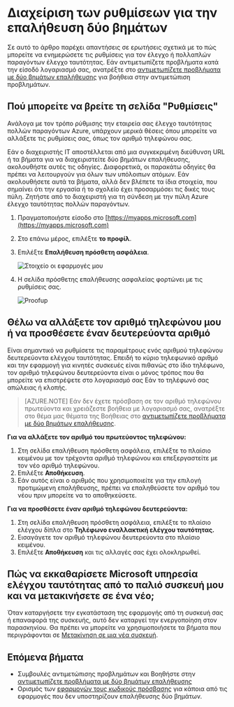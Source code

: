 <properties
    pageTitle="Διαχείριση των ρυθμίσεων επαλήθευσης δύο βημάτων | Microsoft Azure"
    description="Διαχείριση πώς μπορείτε να χρησιμοποιήσετε έλεγχο ταυτότητας πολλών παραγόντων Azure συμπεριλαμβανομένης της αλλαγής των στοιχείων επικοινωνίας σας ή τη ρύθμιση των παραμέτρων των συσκευών."
    services="multi-factor-authentication"
    keywords = "έλεγχο ταυτότητας πολλαπλών παραγόντων προγράμματος-πελάτη, το πρόβλημα ελέγχου ταυτότητας, Αναγνωριστικό συσχέτισης"
    documentationCenter=""
    authors="kgremban"
    manager="femila"
    editor="yossib"/>

<tags
    ms.service="multi-factor-authentication"
    ms.workload="identity"
    ms.tgt_pltfrm="na"
    ms.devlang="na"
    ms.topic="article"
    ms.date="10/10/2016"
    ms.author="kgremban"/>

# <a name="manage-your-settings-for-two-step-verification"></a>Διαχείριση των ρυθμίσεων για την επαλήθευση δύο βημάτων

Σε αυτό το άρθρο παρέχει απαντήσεις σε ερωτήσεις σχετικά με το πώς μπορείτε να ενημερώσετε τις ρυθμίσεις για τον έλεγχο ή πολλαπλών παραγόντων έλεγχο ταυτότητας. Εάν αντιμετωπίζετε προβλήματα κατά την είσοδό λογαριασμό σας, ανατρέξτε στο [αντιμετωπίζετε προβλήματα με δύο βημάτων επαλήθευσης](multi-factor-authentication-end-user-troubleshoot.md) για βοήθεια στην αντιμετώπιση προβλημάτων.


## <a name="where-to-find-the-settings-page"></a>Πού μπορείτε να βρείτε τη σελίδα "Ρυθμίσεις"
Ανάλογα με τον τρόπο ρύθμισης την εταιρεία σας έλεγχο ταυτότητας πολλών παραγόντων Azure, υπάρχουν μερικά θέσεις όπου μπορείτε να αλλάξετε τις ρυθμίσεις σας, όπως τον αριθμό τηλεφώνου σας.

Εάν ο διαχειριστής IT αποστέλλεται από μια συγκεκριμένη διεύθυνση URL ή τα βήματα για να διαχειριστείτε δύο βημάτων επαλήθευσης, ακολουθήστε αυτές τις οδηγίες. Διαφορετικά, οι παρακάτω οδηγίες θα πρέπει να λειτουργούν για όλων των υπόλοιπων ατόμων. Εάν ακολουθήσετε αυτά τα βήματα, αλλά δεν βλέπετε τα ίδια στοιχεία, που σημαίνει ότι την εργασία ή το σχολείο έχει προσαρμόσει τις δικές τους πύλη. Ζητήστε από το διαχειριστή για τη σύνδεση με την πύλη Azure έλεγχο ταυτότητας πολλών παραγόντων.


1. Πραγματοποιήστε είσοδο στο [https://myapps.microsoft.com](https://myapps.microsoft.com)  
2. Στο επάνω μέρος, επιλέξτε **το προφίλ**.  
3. Επιλέξτε **Επαλήθευση πρόσθετη ασφάλεια**.  

    ![Στοιχείο οι εφαρμογές μου](./media/multi-factor-authentication-end-user-manage/myapps1.png)

4. Η σελίδα πρόσθετης επαλήθευσης ασφαλείας φορτώνει με τις ρυθμίσεις σας.

    ![Proofup](./media/multi-factor-authentication-end-user-manage-myapps/proofup.png)


## <a name="i-want-to-change-my-phone-number-or-add-a-secondary-number"></a>Θέλω να αλλάξετε τον αριθμό τηλεφώνου μου ή να προσθέσετε έναν δευτερεύοντα αριθμό

Είναι σημαντικό να ρυθμίσετε τις παραμέτρους ενός αριθμού τηλεφώνου δευτερεύοντα ελέγχου ταυτότητας.  Επειδή το κύριο τηλεφωνικό αριθμό και την εφαρμογή για κινητές συσκευές είναι πιθανώς στο ίδιο τηλέφωνο, τον αριθμό τηλεφώνου δευτερεύοντα είναι ο μόνος τρόπος που θα μπορείτε να επιστρέψετε στο λογαριασμό σας Εάν το τηλέφωνό σας απώλειας ή κλοπής.

> [AZURE.NOTE]
> Εάν δεν έχετε πρόσβαση σε τον αριθμό τηλεφώνου πρωτεύοντα και χρειάζεστε βοήθεια με λογαριασμό σας, ανατρέξτε στο θέμα μας θέματα της Βοήθειας στο [αντιμετωπίζετε προβλήματα με δύο βημάτων επαλήθευσης](multi-factor-authentication-end-user-troubleshoot.md).

**Για να αλλάξετε τον αριθμό του πρωτεύοντος τηλεφώνου:**  

1. Στη σελίδα επαλήθευση πρόσθετη ασφάλεια, επιλέξτε το πλαίσιο κειμένου με τον τρέχοντα αριθμό τηλεφώνου και επεξεργαστείτε με τον νέο αριθμό τηλεφώνου.  
2. Επιλέξτε **Αποθήκευση**.  
3. Εάν αυτός είναι ο αριθμός που χρησιμοποιείτε για την επιλογή προτιμώμενη επαλήθευσης, πρέπει να επαληθεύσετε τον αριθμό του νέου πριν μπορείτε να το αποθηκεύσετε.  


**Για να προσθέσετε έναν αριθμό τηλεφώνου δευτερεύοντα:**  

1. Στη σελίδα επαλήθευση πρόσθετη ασφάλεια, επιλέξτε το πλαίσιο ελέγχου δίπλα στο **Τηλέφωνο εναλλακτική ελέγχου ταυτότητας.**  
2. Εισαγάγετε τον αριθμό τηλεφώνου δευτερεύοντα στο πλαίσιο κειμένου.  
3. Επιλέξτε **Αποθήκευση** και τις αλλαγές σας έχει ολοκληρωθεί.  


## <a name="how-do-i-clean-up-microsoft-authenticator-from-my-old-device-and-move-to-a-new-one"></a>Πώς να εκκαθαρίσετε Microsoft υπηρεσία ελέγχου ταυτότητας από το παλιό συσκευή μου και να μετακινήσετε σε ένα νέο;
Όταν καταργήσετε την εγκατάσταση της εφαρμογής από τη συσκευή σας ή επαναφορά της συσκευής, αυτό δεν καταργεί την ενεργοποίηση στον παρασκηνίου. Θα πρέπει να μπορείτε να χρησιμοποιήσετε τα βήματα που περιγράφονται σε [Μετακίνηση σε μια νέα συσκευή](multi-factor-authentication-microsoft-authenticator.md#how-to-move-to-the-new-microsoft-authenticator-app).

## <a name="next-steps"></a>Επόμενα βήματα
- Συμβουλές αντιμετώπισης προβλημάτων και Βοηθήστε στην [αντιμετωπίζετε προβλήματα με δύο βημάτων επαλήθευσης](multi-factor-authentication-end-user-troubleshoot.md)
- Ορισμός των [εφαρμογών τους κωδικούς πρόσβασης](multi-factor-authentication-end-user-app-passwords.md) για κάποια από τις εφαρμογές που δεν υποστηρίζουν επαλήθευσης δύο βημάτων.
